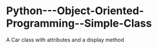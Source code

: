 # Python---Object-Oriented-Programming--Simple-Class
A Car class with attributes and a display method
